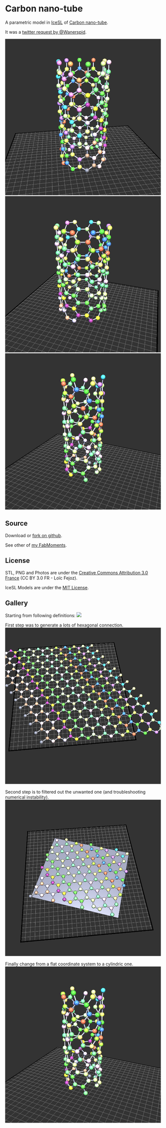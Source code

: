 Carbon nano-tube
================

A parametric model in [IceSL](http://www.loria.fr/~slefebvr/icesl/) of [Carbon nano-tube](https://en.wikipedia.org/wiki/Carbon_nanotube).

It was a [twitter request by @Wanerspid](https://twitter.com/wanerspid/status/1049389899558858752).

![config zizag (10,0)](config-10-0.png?raw=true)
![config armchair (6,6)](config-6-6.png?raw=true)
![config other (6,3)](config-6-3.png?raw=true)

Source
------

Download or [fork on github](https://github.com/loic-fejoz/loic-fejoz-fabmoments/tree/master/carbon-nanotube).

See other of [my FabMoments](https://github.com/loic-fejoz/loic-fejoz-fabmoments/tree/master/).

License
-------

STL, PNG and Photos are under the [Creative Commons Attribution 3.0 France](https://creativecommons.org/licenses/by/3.0/fr/) (CC BY 3.0 FR - Loïc Fejoz).

IceSL Models are under the [MIT License](http://opensource.org/licenses/MIT).

Gallery
-------

Starting from following definitions:
![](https://pbs.twimg.com/media/DpAuh4pW0AAwR-1.jpg:large)

First step was to generate a lots of hexagonal connection.
![step 1](step1.png?raw=true)

Second step is to filtered out the unwanted one (and troubleshooting numerical instability).
![step 2](step2.png?raw=true)

Finally change from a flat coordinate system to a cylindric one.
![config other (6,3)](config-6-3.png?raw=true)
